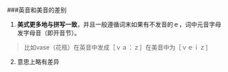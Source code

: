 ###英音和美音的差别
1. **美式更多地与拼写一致**，并且一般遵循词末如果有不发音的ｅ，词中元音字母发字母音（即开音节）。
> 比如vase（花瓶）在英音中发成［ｖａ：ｚ］在美音中为［ｖｅｉｚ］
2. 意思上略有差异
